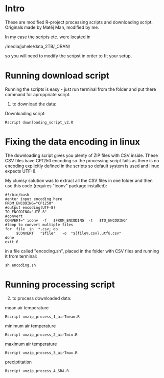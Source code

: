 # Intro

These are modified R-project processing scripts and downloading script. Originals made by Matěj Man, modified by me.

In my case the scripts etc. were located in 

/media/juhele/data_2TB/_CRAN/ 

so you will need to modify the scripst in order to fit your setup.

# Running download script

Running the scripts is easy - just run terminal from the folder and put there command for aproppriate script.
1) to download the data:

Downloading script:
```
Rscript downloading_script_v2.R
```
# Fixing the data encoding in linux

The downloading script gives you plenty of ZIP files with CSV inside. These CSV files have CP1250 encoding so the processing script fails as there is no encoding explicitly defined in the scripts so default system is used and linux expects UTF-8.

My clumsy solution was to extract all the CSV files in one folder and then use this code (requires "iconv" package installed):
```
#!/bin/bash
#enter input encoding here
FROM_ENCODING="CP1250"
#output encoding(UTF-8)
TO_ENCODING="UTF-8"
#convert
CONVERT=" iconv  -f   $FROM_ENCODING  -t   $TO_ENCODING"
#loop to convert multiple files 
for  file  in  *.csv; do
     $CONVERT   "$file"   -o  "${file%.csv}.utf8.csv"
done
exit 0
```
in a file called "encoding.sh", placed in the folder with CSV files and running it from terminal:

```
sh encoding.sh
```


# Running processing script

2) to process downloaded data:

mean air temperature
```
Rscript unzip_process_1_airTmean.R
```

minimum air temperature
```
Rscript unzip_process_2_airTmin.R
```

maximum air temperature
```
Rscript unzip_process_3_airTmax.R
```

preciptitation
```
Rscript unzip_process_4_SRA.R
```

